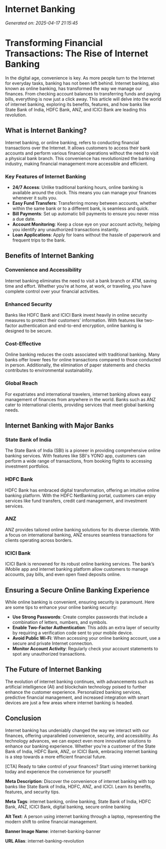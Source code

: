 # Internet Banking

*Generated on: 2025-04-17 21:15:45*

# Transforming Financial Transactions: The Rise of Internet Banking

In the digital age, convenience is key. As more people turn to the Internet for everyday tasks, banking has not been left behind. Internet banking, also known as online banking, has transformed the way we manage our finances. From checking account balances to transferring funds and paying bills, everything is now just a click away. This article will delve into the world of internet banking, exploring its benefits, features, and how banks like State Bank of India, HDFC Bank, ANZ, and ICICI Bank are leading this revolution.

## What is Internet Banking?

Internet banking, or online banking, refers to conducting financial transactions over the Internet. It allows customers to access their bank accounts and perform various financial operations without the need to visit a physical bank branch. This convenience has revolutionized the banking industry, making financial management more accessible and efficient.

### Key Features of Internet Banking

- **24/7 Access**: Unlike traditional banking hours, online banking is available around the clock. This means you can manage your finances whenever it suits you.
- **Easy Fund Transfers**: Transferring money between accounts, whether within the same bank or to a different bank, is seamless and quick.
- **Bill Payments**: Set up automatic bill payments to ensure you never miss a due date.
- **Account Monitoring**: Keep a close eye on your account activity, helping you identify any unauthorized transactions instantly.
- **Loan Applications**: Apply for loans without the hassle of paperwork and frequent trips to the bank.

## Benefits of Internet Banking

### Convenience and Accessibility

Internet banking eliminates the need to visit a bank branch or ATM, saving time and effort. Whether you’re at home, at work, or traveling, you have complete control over your financial activities.

### Enhanced Security

Banks like HDFC Bank and ICICI Bank invest heavily in online security measures to protect their customers' information. With features like two-factor authentication and end-to-end encryption, online banking is designed to be secure.

### Cost-Effective

Online banking reduces the costs associated with traditional banking. Many banks offer lower fees for online transactions compared to those conducted in person. Additionally, the elimination of paper statements and checks contributes to environmental sustainability.

### Global Reach

For expatriates and international travelers, internet banking allows easy management of finances from anywhere in the world. Banks such as ANZ cater to international clients, providing services that meet global banking needs.

## Internet Banking with Major Banks

### State Bank of India

The State Bank of India (SBI) is a pioneer in providing comprehensive online banking services. With features like SBI's YONO app, customers can perform a wide range of transactions, from booking flights to accessing investment portfolios.

### HDFC Bank

HDFC Bank has embraced digital transformation, offering an intuitive online banking platform. With the HDFC NetBanking portal, customers can enjoy services like fund transfers, credit card management, and investment services.

### ANZ

ANZ provides tailored online banking solutions for its diverse clientele. With a focus on international banking, ANZ ensures seamless transactions for clients operating across borders.

### ICICI Bank

ICICI Bank is renowned for its robust online banking services. The bank’s iMobile app and internet banking platform allow customers to manage accounts, pay bills, and even open fixed deposits online.

## Ensuring a Secure Online Banking Experience

While online banking is convenient, ensuring security is paramount. Here are some tips to enhance your online banking security:

- **Use Strong Passwords**: Create complex passwords that include a combination of letters, numbers, and symbols.
- **Enable Two-Factor Authentication**: This adds an extra layer of security by requiring a verification code sent to your mobile device.
- **Avoid Public Wi-Fi**: When accessing your online banking account, use a secure and private Internet connection.
- **Monitor Account Activity**: Regularly check your account statements to spot any unauthorized transactions.

## The Future of Internet Banking

The evolution of internet banking continues, with advancements such as artificial intelligence (AI) and blockchain technology poised to further enhance the customer experience. Personalized banking services, predictive financial management, and increased integration with smart devices are just a few areas where internet banking is headed.

## Conclusion

Internet banking has undeniably changed the way we interact with our finances, offering unparalleled convenience, security, and accessibility. As technology advances, we can expect even more innovative solutions to enhance our banking experience. Whether you’re a customer of the State Bank of India, HDFC Bank, ANZ, or ICICI Bank, embracing internet banking is a step towards a more efficient financial future.

[CTA] Ready to take control of your finances? Start using internet banking today and experience the convenience for yourself!

**Meta Description**: Discover the convenience of internet banking with top banks like State Bank of India, HDFC, ANZ, and ICICI. Learn its benefits, features, and security tips.

**Meta Tags**: internet banking, online banking, State Bank of India, HDFC Bank, ANZ, ICICI Bank, digital banking, secure online banking

**Alt Text**: A person using internet banking through a laptop, representing the modern shift to online financial management.

**Banner Image Name**: internet-banking-banner

**URL Alias**: internet-banking-revolution
